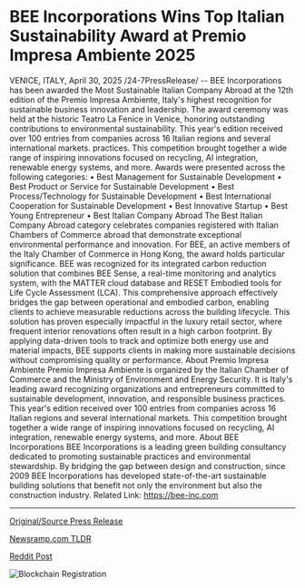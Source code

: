# BEE Incorporations Wins Top Italian Sustainability Award at Premio Impresa Ambiente 2025

VENICE, ITALY, April 30, 2025 /24-7PressRelease/ -- BEE Incorporations has been awarded the Most Sustainable Italian Company Abroad at the 12th edition of the Premio Impresa Ambiente, Italy's highest recognition for sustainable business innovation and leadership. The award ceremony was held at the historic Teatro La Fenice in Venice, honoring outstanding contributions to environmental sustainability.  This year's edition received over 100 entries from companies across 16 Italian regions and several international markets. practices. This competition brought together a wide range of inspiring innovations focused on recycling, AI integration, renewable energy systems, and more. Awards were presented across the following categories:  •	Best Management for Sustainable Development •	Best Product or Service for Sustainable Development •	Best Process/Technology for Sustainable Development •	Best International Cooperation for Sustainable Development •	Best Innovative Startup •	Best Young Entrepreneur •	Best Italian Company Abroad   The Best Italian Company Abroad category celebrates companies registered with Italian Chambers of Commerce abroad that demonstrate exceptional environmental performance and innovation. For BEE, an active members of the Italy Chamber of Commerce in Hong Kong, the award holds particular significance.  BEE was recognized for its integrated carbon reduction solution that combines BEE Sense, a real-time monitoring and analytics system, with the MATTER cloud database and RESET Embodied tools for Life Cycle Assessment (LCA). This comprehensive approach effectively bridges the gap between operational and embodied carbon, enabling clients to achieve measurable reductions across the building lifecycle.  This solution has proven especially impactful in the luxury retail sector, where frequent interior renovations often result in a high carbon footprint. By applying data-driven tools to track and optimize both energy use and material impacts, BEE supports clients in making more sustainable decisions without compromising quality or performance.  About Premio Impresa Ambiente  Premio Impresa Ambiente is organized by the Italian Chamber of Commerce and the Ministry of Environment and Energy Security. It is Italy's leading award recognizing organizations and entrepreneurs committed to sustainable development, innovation, and responsible business practices. This year's edition received over 100 entries from companies across 16 Italian regions and several international markets. This competition brought together a wide range of inspiring innovations focused on recycling, AI integration, renewable energy systems, and more.  About BEE Incorporations  BEE Incorporations is a leading green building consultancy dedicated to promoting sustainable practices and environmental stewardship. By bridging the gap between design and construction, since 2009 BEE Incorporations has developed state-of-the-art sustainable building solutions that benefit not only the environment but also the construction industry.  Related Link: https://bee-inc.com 

---

[Original/Source Press Release](https://www.24-7pressrelease.com/press-release/522314/bee-incorporations-wins-top-italian-sustainability-award-at-premio-impresa-ambiente-2025)
                    

[Newsramp.com TLDR](https://newsramp.com/curated-news/bee-incorporations-wins-most-sustainable-italian-company-abroad-award-at-premio-impresa-ambiente/f092b5decf4215ee58cd6813376bf602) 

 



[Reddit Post](https://www.reddit.com/r/Energy_Climate_News/comments/1kbapm4/bee_incorporations_wins_most_sustainable_italian/) 



![Blockchain Registration](https://cdn.newsramp.app/24-7PressRelease/qrcode/254/30/blurLUWW.webp)
